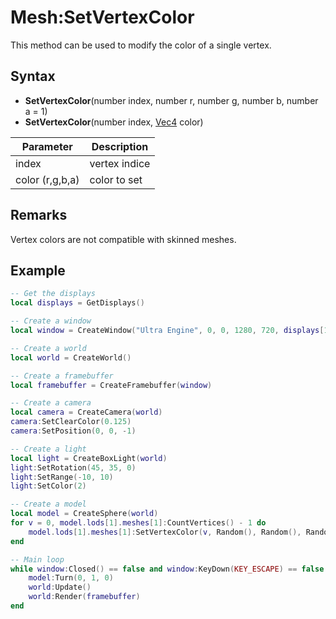 # Mesh:SetVertexColor

This method can be used to modify the color of a single vertex.

## Syntax

- **SetVertexColor**(number index, number r, number g, number b, number a = 1)
- **SetVertexColor**(number index, [Vec4](Vec4.md) color)

| Parameter | Description |
|---|---|
| index | vertex indice |
| color (r,g,b,a) | color to set |

## Remarks

Vertex colors are not compatible with skinned meshes.

## Example

```lua
-- Get the displays
local displays = GetDisplays()

-- Create a window
local window = CreateWindow("Ultra Engine", 0, 0, 1280, 720, displays[1], WINDOW_CENTER | WINDOW_TITLEBAR)

-- Create a world
local world = CreateWorld()

-- Create a framebuffer
local framebuffer = CreateFramebuffer(window)

-- Create a camera
local camera = CreateCamera(world)
camera:SetClearColor(0.125)
camera:SetPosition(0, 0, -1)

-- Create a light
local light = CreateBoxLight(world)
light:SetRotation(45, 35, 0)
light:SetRange(-10, 10)
light:SetColor(2)

-- Create a model
local model = CreateSphere(world)
for v = 0, model.lods[1].meshes[1]:CountVertices() - 1 do
    model.lods[1].meshes[1]:SetVertexColor(v, Random(), Random(), Random())
end

-- Main loop
while window:Closed() == false and window:KeyDown(KEY_ESCAPE) == false do
    model:Turn(0, 1, 0)
    world:Update()
    world:Render(framebuffer)
end
```
